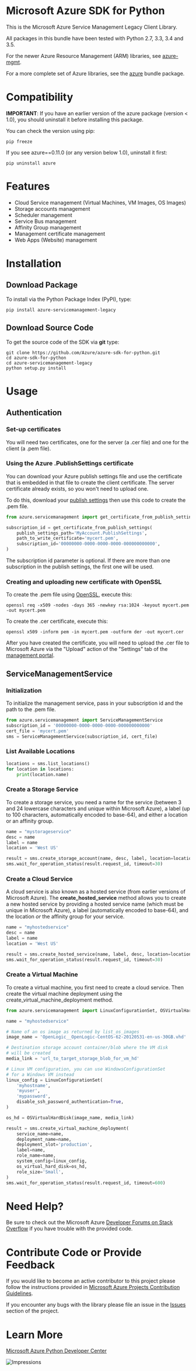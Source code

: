 # Microsoft Azure SDK for Python

This is the Microsoft Azure Service Management Legacy Client Library.

All packages in this bundle have been tested with Python 2.7, 3.3, 3.4 and 3.5.

For the newer Azure Resource Management (ARM) libraries, see [azure-mgmt](https://pypi.python.org/pypi/azure-mgmt).

For a more complete set of Azure libraries, see the [azure](https://pypi.python.org/pypi/azure) bundle package.


# Compatibility

**IMPORTANT**: If you have an earlier version of the azure package
(version < 1.0), you should uninstall it before installing this package.

You can check the version using pip:

```shell
pip freeze
```

If you see azure==0.11.0 (or any version below 1.0), uninstall it first:

```shell
pip uninstall azure
```

# Features

-  Cloud Service management (Virtual Machines, VM Images, OS Images)
-  Storage accounts management
-  Scheduler management
-  Service Bus management
-  Affinity Group management
-  Management certificate management
-  Web Apps (Website) management


# Installation

## Download Package

To install via the Python Package Index (PyPI), type:

```shell
pip install azure-servicemanagement-legacy
```


## Download Source Code

To get the source code of the SDK via **git** type:

```shell
git clone https://github.com/Azure/azure-sdk-for-python.git
cd azure-sdk-for-python
cd azure-servicemanagement-legacy
python setup.py install
```


# Usage

## Authentication

### Set-up certificates

You will need two certificates, one for the server (a .cer file) and one for
the client (a .pem file).

### Using the Azure .PublishSettings certificate

You can download your Azure publish settings file and use the certificate that
is embedded in that file to create the client certificate. The server
certificate already exists, so you won't need to upload one.

To do this, download your [publish settings](http://go.microsoft.com/fwlink/?LinkID=301775)
then use this code to create the .pem file.

```python
from azure.servicemanagement import get_certificate_from_publish_settings

subscription_id = get_certificate_from_publish_settings(
    publish_settings_path='MyAccount.PublishSettings',
    path_to_write_certificate='mycert.pem',
    subscription_id='00000000-0000-0000-0000-000000000000',
)
```

The subscription id parameter is optional. If there are more than one
subscription in the publish settings, the first one will be used.

### Creating and uploading new certificate with OpenSSL

To create the .pem file using [OpenSSL](http://www.openssl.org), execute this:

```shell
openssl req -x509 -nodes -days 365 -newkey rsa:1024 -keyout mycert.pem -out mycert.pem
```
To create the .cer certificate, execute this:

```shell
openssl x509 -inform pem -in mycert.pem -outform der -out mycert.cer
```

After you have created the certificate, you will need to upload the .cer
file to Microsoft Azure via the "Upload" action of the "Settings" tab of
the [management portal](http://manage.windowsazure.com).


## ServiceManagementService

### Initialization

To initialize the management service, pass in your subscription id and
the path to the .pem file.

```python
from azure.servicemanagement import ServiceManagementService
subscription_id = '00000000-0000-0000-0000-000000000000'
cert_file = 'mycert.pem'
sms = ServiceManagementService(subscription_id, cert_file)
```

### List Available Locations

```python
locations = sms.list_locations()
for location in locations:
    print(location.name)
```

### Create a Storage Service

To create a storage service, you need a name for the service (between 3
and 24 lowercase characters and unique within Microsoft Azure), a label
(up to 100 characters, automatically encoded to base-64), and either a
location or an affinity group.

```python
name = "mystorageservice"
desc = name
label = name
location = 'West US'

result = sms.create_storage_account(name, desc, label, location=location)
sms.wait_for_operation_status(result.request_id, timeout=30)
```

### Create a Cloud Service

A cloud service is also known as a hosted service (from earlier versions
of Microsoft Azure). The **create\_hosted\_service** method allows you
to create a new hosted service by providing a hosted service name (which
must be unique in Microsoft Azure), a label (automatically encoded to
base-64), and the location *or* the affinity group for your service.

```python
name = "myhostedservice"
desc = name
label = name
location = 'West US'

result = sms.create_hosted_service(name, label, desc, location=location)
sms.wait_for_operation_status(result.request_id, timeout=30)
```

### Create a Virtual Machine

To create a virtual machine, you first need to create a cloud service.
Then create the virtual machine deployment using the
create_virtual_machine_deployment method.

```python
from azure.servicemanagement import LinuxConfigurationSet, OSVirtualHardDisk

name = "myhostedservice"

# Name of an os image as returned by list_os_images
image_name = 'OpenLogic__OpenLogic-CentOS-62-20120531-en-us-30GB.vhd'

# Destination storage account container/blob where the VM disk
# will be created
media_link = 'url_to_target_storage_blob_for_vm_hd'

# Linux VM configuration, you can use WindowsConfigurationSet
# for a Windows VM instead
linux_config = LinuxConfigurationSet(
    'myhostname',
    'myuser',
    'mypassword',
    disable_ssh_password_authentication=True,
)

os_hd = OSVirtualHardDisk(image_name, media_link)

result = sms.create_virtual_machine_deployment(
    service_name=name,
    deployment_name=name,
    deployment_slot='production',
    label=name,
    role_name=name,
    system_config=linux_config,
    os_virtual_hard_disk=os_hd,
    role_size='Small',
)
sms.wait_for_operation_status(result.request_id, timeout=600)
```


# Need Help?

Be sure to check out the Microsoft Azure [Developer Forums on Stack
Overflow](http://go.microsoft.com/fwlink/?LinkId=234489) if you have
trouble with the provided code.


# Contribute Code or Provide Feedback

If you would like to become an active contributor to this project please
follow the instructions provided in [Microsoft Azure Projects
Contribution
Guidelines](http://azure.github.io/guidelines.html).

If you encounter any bugs with the library please file an issue in the
[Issues](https://github.com/Azure/azure-sdk-for-python/issues)
section of the project.


# Learn More

[Microsoft Azure Python Developer
Center](http://azure.microsoft.com/develop/python/)


![Impressions](https://azure-sdk-impressions.azurewebsites.net/api/impressions/azure-sdk-for-python%2Fazure-servicemanagement-legacy%2FREADME.png)
